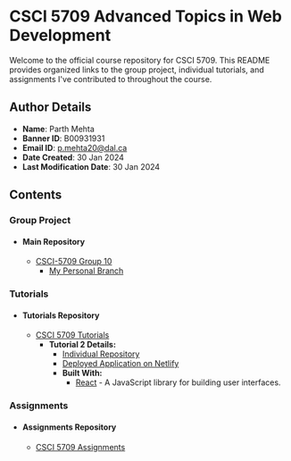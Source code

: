 # CSCI 5709 Advanced Topics in Web Development

Welcome to the official course repository for CSCI 5709. This README provides organized links to the group project, individual tutorials, and assignments I've contributed to throughout the course.

## Author Details

- **Name**: Parth Mehta
- **Banner ID**: B00931931
- **Email ID**: p.mehta20@dal.ca
- **Date Created**: 30 Jan 2024
- **Last Modification Date**: 30 Jan 2024

## Contents

### Group Project

- #### Main Repository
  - [CSCI-5709 Group 10](https://git.cs.dal.ca/asolanki/csci-5709_grp-10)
    - [My Personal Branch](https://git.cs.dal.ca/asolanki/csci-5709_grp-10/-/tree/Parth?ref_type=heads)

### Tutorials

- #### Tutorials Repository
  - [CSCI 5709 Tutorials](https://git.cs.dal.ca/mehta1/csci-5709-tutorials)
    - **Tutorial 2 Details:**
      - [Individual Repository](https://git.cs.dal.ca/mehta1/csci-5709-tutorials/-/tree/main/Tutorial2?ref_type=heads)
      - [Deployed Application on Netlify](https://tutorial-2-parth-mehta-b00931931.netlify.app/)
      - **Built With:**
        - [React](https://reactjs.org/) - A JavaScript library for building user interfaces.

### Assignments

- #### Assignments Repository
  - [CSCI 5709 Assignments](https://git.cs.dal.ca/mehta1/csci-5709-assignments/-/tree/main)
